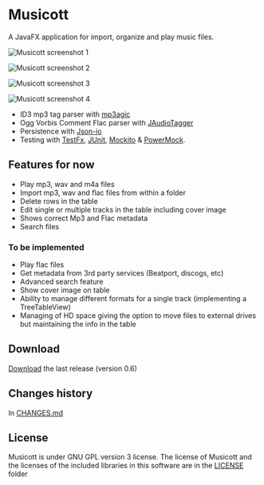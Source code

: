 # Musicott
A JavaFX application for import, organize and play music files.

![Musicott screenshot 1](https://dl.dropboxusercontent.com/u/3596661/main.png)

![Musicott screenshot 2](https://dl.dropboxusercontent.com/u/3596661/main2.png)

![Musicott screenshot 3](https://dl.dropboxusercontent.com/u/3596661/edit.png)

![Musicott screenshot 4](https://dl.dropboxusercontent.com/u/3596661/import.png)

* ID3 mp3 tag parser with [mp3agic](https://github.com/mpatric/mp3agic "mp3agic")
* Ogg Vorbis Comment Flac parser with [JAudioTagger](https://bitbucket.org/ijabz/jaudiotagger "jAudioTagger")
* Persistence with [Json-io](https://github.com/jdereg/json-io "Json-io")
* Testing with [TestFx](https://github.com/TestFX/TestFX "TestFx"), [JUnit](https://github.com/junit-team/junit "JUnit"), [Mockito](https://github.com/mockito/mockito "Mockito") & [PowerMock](https://github.com/jayway/powermock "PowerMock").

## Features for now
* Play mp3, wav and m4a files
* Import mp3, wav and flac files from within a folder
* Delete rows in the table
* Edit single or multiple tracks in the table including cover image
* Shows correct Mp3 and Flac metadata
* Search files

### To be implemented
* Play flac files
* Get metadata from 3rd party services (Beatport, discogs, etc)
* Advanced search feature
* Show cover image on table
* Ability to manage different formats for a single track (implementing a TreeTableView)
* Managing of HD space giving the option to move files to external drives but maintaining the info in the table

## Download
[Download](https://github.com/octaviospain/Musicott/releases "Download") the last release (version 0.6)

## Changes history
In [CHANGES.md](https://github.com/octaviospain/Musicott/tree/master/CHANGES.md "Changes")

## License
Musicott is under GNU GPL version 3 license. The license of Musicott and the licenses of the included libraries in this software are in the [LICENSE](https://github.com/octaviospain/Musicott/tree/master/license "License") folder